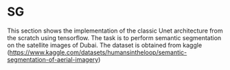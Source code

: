 # SG
This section shows the implementation of the classic Unet architecture from the scratch using tensorflow.
The task is to perform semantic segmentation on the satellite images of Dubai. The dataset is obtained from kaggle (https://www.kaggle.com/datasets/humansintheloop/semantic-segmentation-of-aerial-imagery)
